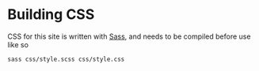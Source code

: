 # Building CSS

CSS for this site is written with [Sass](http://sass-lang.com/), and needs to be compiled before use like so

    sass css/style.scss css/style.css
